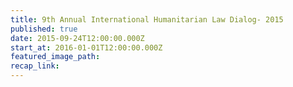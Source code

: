```yaml
---
title: 9th Annual International Humanitarian Law Dialog- 2015
published: true
date: 2015-09-24T12:00:00.000Z
start_at: 2016-01-01T12:00:00.000Z
featured_image_path:
recap_link:
---
```



